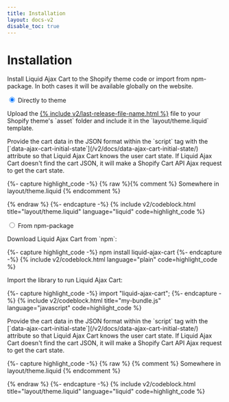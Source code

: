 ```yaml
---
title: Installation
layout: docs-v2
disable_toc: true
---
```


# Installation

<p class="lead">
Install Liquid Ajax Cart to the Shopify theme code or import from npm-package.
In both cases it will be available globally on the website.
</p>

<div class="tabs">

<input type="radio" name="installation_types" id="installation_type_direct" checked />
<label for="installation_type_direct">Directly to theme</label>
<div>

<p markdown="1">Upload the <a href="{% include v2/last-release-file-name.html path=true %}" download >{% include v2/last-release-file-name.html %}</a> file to your Shopify theme's `asset` folder and include it in the `layout/theme.liquid` template.</p>

<p markdown="1">
Provide the cart data in the JSON format within the `script` tag 
with the [`data-ajax-cart-initial-state`](/v2/docs/data-ajax-cart-initial-state/) attribute so that
Liquid Ajax Cart knows the user cart state.  
If Liquid Ajax Cart doesn't find the cart JSON, it will make a Shopify Cart API Ajax request to get the cart state.
</p>

{%- capture highlight_code -%}
{% raw %}{% comment %} Somewhere in layout/theme.liquid {% endcomment %}

<script type="application/json" data-ajax-cart-initial-state >
  {{ cart | json }}
</script>

<script type="module">
  import {% endraw %}{% include v2/last-release-file-name.html asset_url=true %}{% raw %};
</script>
{% endraw %}
{%- endcapture -%}
{% include v2/codeblock.html title="layout/theme.liquid" language="liquid" code=highlight_code %}

</div>

<input type="radio" name="installation_types" id="installation_type_npm" />
<label for="installation_type_npm">From npm-package</label> 
<div>

<p markdown="1">Download Liquid Ajax Cart from `npm`:</p>

{%- capture highlight_code -%}
npm install liquid-ajax-cart
{%- endcapture -%}
{% include v2/codeblock.html language="plain" code=highlight_code %}

<p>Import the library to run Liquid Ajax Cart:</p>
{%- capture highlight_code -%}
import "liquid-ajax-cart";
{%- endcapture -%}
{% include v2/codeblock.html title="my-bundle.js" language="javascript" code=highlight_code %}

<p markdown="1">
Provide the cart data in the JSON format within the `script` tag 
with the [`data-ajax-cart-initial-state`](/v2/docs/data-ajax-cart-initial-state/) attribute so that
Liquid Ajax Cart knows the user cart state.  
If Liquid Ajax Cart doesn't find the cart JSON, it will make a Shopify Cart API Ajax request to get the cart state.
</p>
{%- capture highlight_code -%}
{% raw %}
{% comment %} Somewhere in layout/theme.liquid {% endcomment %}

<script type="application/json" data-ajax-cart-initial-state>
  {{ cart | json }}
</script>

<script src="{{ 'my-bundle.js' | asset_url }}" defer="defer"></script>
{% endraw %}
{%- endcapture -%}
{% include v2/codeblock.html title="layout/theme.liquid" language="liquid" code=highlight_code %}

</div>

</div>
